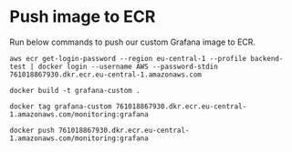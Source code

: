 # Push image to ECR
Run below commands to push our custom Grafana image to ECR.
```
aws ecr get-login-password --region eu-central-1 --profile backend-test | docker login --username AWS --password-stdin 761018867930.dkr.ecr.eu-central-1.amazonaws.com
```

```
docker build -t grafana-custom .
```

```
docker tag grafana-custom 761018867930.dkr.ecr.eu-central-1.amazonaws.com/monitoring:grafana
```

```
docker push 761018867930.dkr.ecr.eu-central-1.amazonaws.com/monitoring:grafana
```